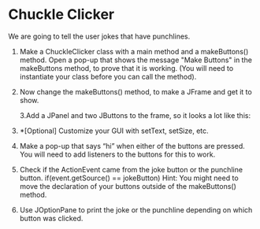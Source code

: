
# Chuckle Clicker
  We are going to tell the user jokes that have punchlines.
1. Make a ChuckleClicker class with a main method and a makeButtons() method. 
     Open a pop-up that shows the message "Make Buttons" in the makeButtons method, to prove that it is working.
     (You will need to instantiate your class before you can call the method). 
2. Now change the makeButtons() method, to make a JFrame and get it to show.

     3.Add a JPanel and two JButtons to the frame, so it looks a lot like this:
4. *[Optional] Customize your GUI with setText, setSize, etc.
5. Make a pop-up that says “hi” when either of the buttons are pressed. You will need to add listeners to the buttons for this to work.
6. Check if the ActionEvent came from the joke button or the punchline button.
  if(event.getSource() == jokeButton)
  Hint: You might need to move the declaration of your buttons outside of the makeButtons() method.
7. Use JOptionPane to print the joke or the punchline depending on which button was clicked.
 

